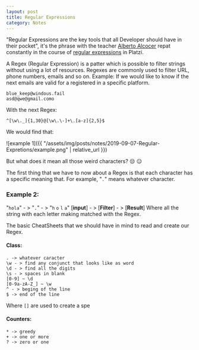```yaml
---
layout: post
title: Regular Expressions
category: Notes
---
```


"Regular Expressions are the key tools that all Developer should have in their pocket", it's the phrase with the teacher [Alberto Alcocer](https://twitter.com/beco) repat constantly in the course of [regular expressions](https://platzi.com/clases/expresiones-regulares/) in Platzi.

A Regex (Regular Expression) is a patter which is possible to filter strings without using a lot of resources. Regexes are commonly used to filter URL, phone numbers, emails and so on.
Example:
If we would like to know if the next emails are valid for a registered in a specific platform.
```
blue_keep@windous.fail
asd@qwe@gmail.como
```
With the next Regex:
```
^[\w\._]{1,30}@[\w\.\-]+\.[a-z]{2,5}$
```
We would find that:

![example 1]({{ "/assets/img/posts/notes/2019-09-07-Regular-Expretions/example.png" | relative_url }})

But what does it mean all those weird characters? :unamused: :expressionless:

The first thing that we have to now about a Regex is that each character has a specific meaning that. For example, "`.`" means whatever character.
### Example 2:

"`hola`" - >  "`.`" - >  "`h` `o` `l` `a`"
[**input**] - > [**Filter**] - > [**Result**] 
Where all the string with each letter making matched with the Regex.

The basic CheatSheets that we should have in mind to read and create our Regex.

#### Class:
```
. -> whatever caracter
\w - > find any conjunct that looks like as word
\d - > find all the digits
\s - > spaces in blank
[0-9] ~ \d
[0-9a-zA-Z_] ~ \w
^ - > beging of the line
$ -> end of the line
```
Where `[]` are used to create a spe
#### Counters:
```
* -> greedy
+ -> one or more
? -> zero or one
```
<!--stackedit_data:
eyJoaXN0b3J5IjpbMjAzMjMxOTcxMywtNTA3Njk2ODA3LDYxMT
M2MzAwNywtMzYwNjg2Nzg1LC0xMjA4MzIyOTAzLDc4OTAzMjgs
MzEwODM0NDc5LDQxOTYwNDYzLDE4OTgzNTQ5ODcsODI0OTY3MT
gwLC0zNTM2OTU0OTUsLTYwNTExOTEwNF19
-->